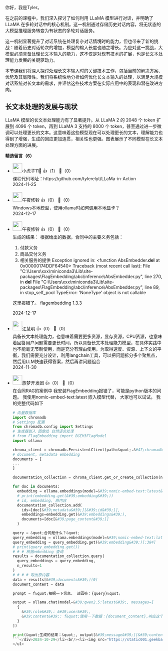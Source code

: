你好，我是Tyler。

在之前的课程中，我们深入探讨了如何利用 LLaMA 模型进行对话，并明确了LLaMA 在多轮对话中的核心机制。这一机制通过存储历史对话内容，将无状态的大模型推理服务转变为有状态的多轮对话服务。

这一机制显著提升了对话系统在处理复杂对话情境时的能力，但也带来了新的挑战：随着历史对话轮次的增加，模型的输入长度也随之增长。为应对这一挑战，大模型必须具备处理长文本输入的能力，这不仅是对现有技术的扩展，也是长文本处理能力发展的关键驱动力。

本节课我们将深入探讨处理长文本输入时的关键技术工作，包括当前的解决方案、优势及其局限性。我们将系统性地分析如何优化长文本输入的处理，以满足大规模对话系统对长文本的需求，并评估这些技术方案在实际应用中的表现和潜在改进方向。

## 长文本处理的发展与现状

LLaMA 模型的长文本处理能力有了显著提升。从 LLaMA 2 的 2048 个 token 扩展到 4096 个 token，再到 LLaMA 3 支持的 8000 个 token，甚至通过进一步微调可以处理更长的文本。这意味着这些模型现在可以处理更长的文本，理解能力也得到了增强，生成的回应更加连贯，相关性也更强。图表展示了不同模型在长文本处理方面的进展。
<div><strong>精选留言（6）</strong></div><ul>
<li><img src="https://static001.geekbang.org/account/avatar/00/2b/63/57/b8eef585.jpg" width="30px"><span>小虎子11🐯</span> 👍（1） 💬（0）<div>课程代码地址：https:&#47;&#47;github.com&#47;tylerelyt&#47;LLaMa-in-Action</div>2024-11-25</li><br/><li><img src="https://thirdwx.qlogo.cn/mmopen/vi_32/iaK3hr7TO6WRFgmFkia0Q75ThkpyIOQtnXSttpI1ib8ianXxbb6LlPgPLZNOj5niaZnBt6Htps2Jia11v9l2VeL7EPibw/132" width="30px"><span>午夜修铃</span> 👍（0） 💬（0）<div>Windows本地模型，使用ollama时如何调用本地显卡？</div>2024-12-17</li><br/><li><img src="https://thirdwx.qlogo.cn/mmopen/vi_32/iaK3hr7TO6WRFgmFkia0Q75ThkpyIOQtnXSttpI1ib8ianXxbb6LlPgPLZNOj5niaZnBt6Htps2Jia11v9l2VeL7EPibw/132" width="30px"><span>午夜修铃</span> 👍（0） 💬（0）<div>生成的结果： 根据给出的数据，合同中的主要义务包括：

1. 付款义务
2. 商品交付义务
3. 相关服务的提供
Exception ignored in: &lt;function AbsEmbedder.__del__ at 0x00000174DDF64540&gt;
Traceback (most recent call last):
  File &quot;C:\Users\xxx\miniconda3\Lib\site-packages\FlagEmbedding\abc\inference\AbsEmbedder.py&quot;, line 270, in __del__
  File &quot;C:\Users\xxx\miniconda3\Lib\site-packages\FlagEmbedding\abc\inference\AbsEmbedder.py&quot;, line 89, in stop_self_pool
TypeError: &#39;NoneType&#39; object is not callable

这里报错了。
flagembedding             1.3.3                   </div>2024-12-17</li><br/><li><img src="https://static001.geekbang.org/account/avatar/00/0f/61/e0/c20f2457.jpg" width="30px"><span>江慧明</span> 👍（0） 💬（0）<div>具备长文本处理能力，也意味着需要更多资源，显存资源，CPU资源，也意味着回答用户问题需要更长时间，所以具备长文本处理能力模型，在具体实践中也不能毫无节制使用，而是充分有理由使用，为取得速度、资源、上下文的平衡，我们需要充分设计，利用langchain工具，可以把问题拆分多个聚焦点，然后用LLM快速获得答案，然后再讲问题组合</div>2024-11-30</li><br/><li><img src="https://static001.geekbang.org/account/avatar/00/18/c1/65/2fb5c4ce.jpg" width="30px"><span>旅梦开发团</span> 👍（0） 💬（0）<div>在合同RAG的案例中 我安装FlagEmbedding报错了，可能是python版本的问题。 我使用nomic-embed-text:latest 嵌入模型代替， 大家也可以试试。 我的完整代码如下
```python
# 向量数据库
import chromadb
# Settings 配置
from chromadb.config import Settings
# 生成器嵌入 图像处 自然语言处理
# from FlagEmbedding import BGEM3FlagModel
import ollama

chroma_client = chromadb.PersistentClient(path=&quot;.&#47;chromadb&quot;)
# document, metadata embedding
documents = [
...
]

documentation_collection = chroma_client.get_or_create_collection(name=&quot;legal_docs&quot;)

for doc in documents:
  embedding = ollama.embeddings(model=&#39;nomic-embed-text:latest&#39;,prompt=doc[&#39;page_content&#39;])
  # print(embedding.get(&#39;embedding&#39;))
  # id, embedding, 原内容
  documentation_collection.add(
    ids=[doc[&#39;metadata&#39;][&#39;id&#39;]],
    embeddings=embedding.get(&#39;embeddings&#39;),
    documents=[doc[&#39;page_content&#39;]]
  )

query = &quot;合同是什么？&quot;
query_embedding = ollama.embeddings(model=&#39;nomic-embed-text:latest&#39;, prompt=query)
query_embedding = query_embedding.get(&#39;embedding&#39;)[:384] 
# print(query_embedding.get())
# # # 根据embedding 查询
results = documentation_collection.query(
  query_embeddings = query_embedding,
  n_results=1
)
# # # # 取出原内容
data = results[&#39;documents&#39;][0]
document_content = data

prompt = f&quot;根据一下信息， 请回答：{query}&quot;

output = ollama.chat(model=&#39;qwen2.5:latest&#39;, messages=[
  {
    &#39;role&#39;: &#39;user&#39;,
    &#39;content&#39;: f&quot;使用一下数据：{document_content},响应这个提示：{prompt}&quot;
  }
])

print(&quot;生成的结果：&quot;, output[&#39;message&#39;][&#39;content&#39;])
```</div>2024-10-29</li><br/><li><img src="https://static001.geekbang.org/account/avatar/00/0f/83/7f/7b1f3f68.jpg" width="30px"><span>willmyc</span> 👍（0） 💬（0）<div>超长文本是否应该考虑跟llama3多轮对话的情况，llama3如何处理，可否介绍一下，谢谢！</div>2024-10-22</li><br/>
</ul>